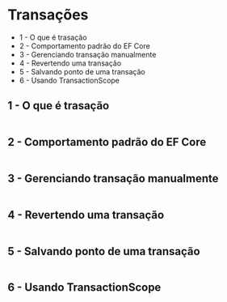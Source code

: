 # Transações

* 1 - O que é trasação
* 2 - Comportamento padrão do EF Core
* 3 - Gerenciando transação manualmente
* 4 - Revertendo uma transação
* 5 - Salvando ponto de uma transação
* 6 - Usando TransactionScope


## 1 - O que é trasação
```c#
```


## 2 - Comportamento padrão do EF Core
```c#
```


## 3 - Gerenciando transação manualmente
```c#
```


## 4 - Revertendo uma transação
```c#
```


## 5 - Salvando ponto de uma transação
```c#
```


## 6 - Usando TransactionScope
```c#
```

